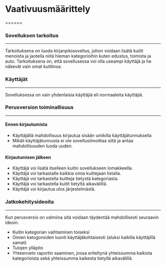# Vaativuusmäärittely
======
### Sovelluksen tarkoitus
------
Tarkoituksena on luoda kirjanpitosovellus, johon voidaan lisätä kuitit menoista ja jaotella niitä hieman kategorioihin kuten edustus, toimista ja auto. 
Tarkoituksena on, että sovellusessa voi olla useampi käyttäjä ja he näkevät vain omat kuittinsa.

### Käyttäjät
------
Sovelluksessa on vain yhdenlaisia käyttäjiä eli normaaleita käyttäjiä.

### Perusversion toiminallisuus
------
#### Ennen kirjautumista

* Käyttäjällä mahdollisuus kirjautua sisään uniikilla käyttäjätunnuksella
* Mikäli käyttäjätunnusta ei ole sovellusilmoittaa siitä ja antaa mahdollisuuden luoda uuden.

#### Kirjautumisen jälkeen 
* Käyttäjä voi lisätä itselleen kuitin sovellukseen lomakkeella.
* Käyttäjä voi tarkastalle kaikkia omia kuittejaan listalla.
* Käyttäjä voi tarkastella kuitteja tietystä kategoriasta.
* Käyttäjä voi tarkastella kuitit tietyltä aikaväliltä. 
* Käyttäjä voi kirjautua ulos järjestelmästä.

### Jatkokehitysideoita 
-------
Kun perusversio on valmiina sitä voidaan täydentää mahdollisesti seuraavin ideoin.

* Kuitin kategorian vaihtaminen toiseksi
* Omien katogoroiden luonti käyttäjäkohtaisesti (aluksi kaikilla käyttäjillä samat)
* Tulojen ylläpito
* Yhteenveto raportin saaminen, jossa eriteltynä yhteissumma kaikista kategorioista sekä yhteissumma kaikesta tietyllä aikavälillä.



